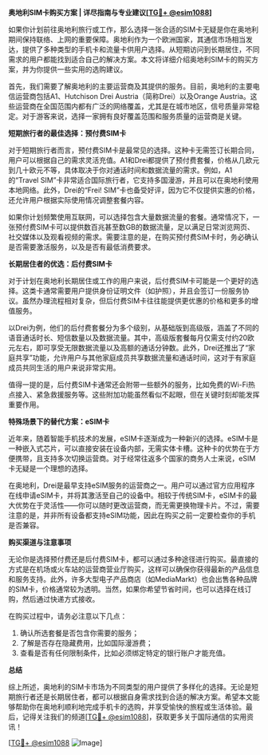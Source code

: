 **奥地利SIM卡购买方案 | 详尽指南与专业建议[[TG💪+ @esim1088](https://t.me/s/esim1088)]**

如果你计划前往奥地利旅行或工作，那么选择一张合适的SIM卡无疑是你在奥地利期间保持联络、上网的重要保障。奥地利作为一个欧洲国家，其通信市场相当发达，提供了多种类型的手机卡和流量卡供用户选择。从短期访问到长期居住，不同需求的用户都能找到适合自己的解决方案。本文将详细介绍奥地利SIM卡的购买方案，并为你提供一些实用的选购建议。

首先，我们需要了解奥地利的主要运营商及其提供的服务。目前，奥地利的主要电信运营商包括A1、Hutchison Drei Austria（简称Drei）以及Orange Austria。这些运营商在全国范围内都有广泛的网络覆盖，尤其是在城市地区，信号质量非常稳定。对于游客来说，选择一家拥有良好覆盖范围和服务质量的运营商是关键。

**短期旅行者的最佳选择：预付费SIM卡**

对于短期旅行者而言，预付费SIM卡是最常见的选择。这种卡无需签订长期合同，用户可以根据自己的需求灵活充值。A1和Drei都提供了预付费套餐，价格从几欧元到几十欧元不等，具体取决于你对通话时间和数据流量的需求。例如，A1的“Travel SIM”卡非常适合国际旅行者，它支持多国漫游，并且可以在奥地利使用本地网络。此外，Drei的“Frei! SIM”卡也备受好评，因为它不仅提供实惠的价格，还允许用户根据实际使用情况调整套餐内容。

如果你计划频繁使用互联网，可以选择包含大量数据流量的套餐。通常情况下，一张预付费SIM卡可以提供数百兆甚至数GB的数据流量，足以满足日常浏览网页、社交媒体以及观看视频的需求。需要注意的是，在购买预付费SIM卡时，务必确认是否需要激活服务，以及是否有最低消费要求。

**长期居住者的优选：后付费SIM卡**

对于计划在奥地利长期居住或工作的用户来说，后付费SIM卡可能是一个更好的选择。这类卡通常需要用户提供身份证明文件（如护照），并且会签订一份服务协议。虽然办理流程相对复杂，但后付费SIM卡往往能提供更优惠的价格和更多的增值服务。

以Drei为例，他们的后付费套餐分为多个级别，从基础版到高级版，涵盖了不同的语音通话时长、短信数量以及数据流量。其中，高级版套餐每月仅需支付约20欧元左右，即可享受无限数据流量以及高额的通话分钟数。此外，Drei还推出了“家庭共享”功能，允许用户与其他家庭成员共享数据流量和通话时间，这对于有家庭成员共同生活的用户来说非常实用。

值得一提的是，后付费SIM卡通常还会附带一些额外的服务，比如免费的Wi-Fi热点接入、紧急救援服务等。这些附加功能虽然看似不起眼，但在关键时刻却能发挥重要作用。

**特殊场景下的替代方案：eSIM卡**

近年来，随着智能手机技术的发展，eSIM卡逐渐成为一种新兴的选择。eSIM卡是一种嵌入式芯片，可以直接安装在设备内部，无需实体卡槽。这种卡的优势在于方便携带，且支持多次切换运营商。对于经常往返多个国家的商务人士来说，eSIM卡无疑是一个理想的选择。

在奥地利，Drei是最早支持eSIM服务的运营商之一。用户可以通过官方应用程序在线申请eSIM卡，并将其激活至自己的设备中。相较于传统SIM卡，eSIM卡的最大优势在于灵活性——你可以随时更改运营商，而无需更换物理卡片。不过，需要注意的是，并非所有设备都支持eSIM功能，因此在购买之前一定要检查你的手机是否兼容。

**购买渠道与注意事项**

无论你是选择预付费还是后付费SIM卡，都可以通过多种途径进行购买。最直接的方式是在机场或火车站的运营商营业厅购买，这样可以确保你获得最新的产品信息和服务支持。此外，许多大型电子产品商店（如MediaMarkt）也会出售各种品牌的SIM卡，价格通常较为透明。当然，如果你希望节省时间，也可以选择在线订购，然后通过快递方式接收。

在购买过程中，请务必注意以下几点：
1. 确认所选套餐是否包含你需要的服务；
2. 了解是否存在隐藏费用，比如国际漫游费；
3. 查看是否有任何限制条件，比如必须绑定特定的银行账户才能充值。

**总结**

综上所述，奥地利的SIM卡市场为不同类型的用户提供了多样化的选择。无论是短期旅行者还是长期居住者，都可以根据自身需求找到合适的解决方案。希望本文能够帮助你在奥地利顺利地完成手机卡的选购，并享受愉快的旅程或生活体验。最后，记得关注我们的频道[[TG💪+ @esim1088](https://t.me/s/esim1088)]，获取更多关于国际通信的实用资讯！

[[TG💪+ @esim1088](https://t.me/s/esim1088) ![Image](https://i.postimg.cc/4NQfJmqS/Snipaste-2025-05-13-00-14-12.png)]